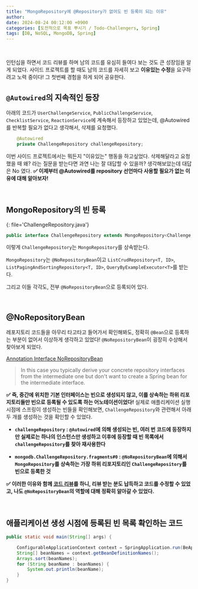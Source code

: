 ```yaml
---
title: "MongoRepository에 @Repository가 없어도 빈 등록이 되는 이유"
author:
date: 2024-08-24 00:12:00 +0900
categories: [도전적으로 목표 뿌시기 / Todo-Challengers, Spring]
tags: [DB, NoSQL, MongoDB, Spring]
---
```


<br>

인턴십을 하면서 코드 리뷰를 하며 남의 코드를 유심히 들여다 보는 것도 큰 성장임을 알게 되었다. 사이드 프로젝트를 할 때도 남의 코드를 자세히 보고 **이유있는 수정**을 요구하려고 노력 중이다! 그 첫번째 경험을 하게 되어 공유한다.

## **`@Autowired`의 지속적인 등장**

아래의 코드가 `UserChallengeService`, `PublicChallengeService`, `ChecklistService`, `ReactionService`에 계속해서 등장하고 있었는데, @Autowired를 반복할 필요가 없다고 생각해서, 삭제를 요청했다.

```java
    @Autowired
    private ChallengeRepository challengeRepository;
```

이번 사이드 프로젝트에서는 뭐든지 "이유있는" 행동을 하고싶었다. 삭제해달라고 요청했을 때 왜? 라는 질문을 받는다면 과연 나는 잘 대답할 수 있을까? 생각해보았는데 대답은 No 였다. **✅ 이제부터 @Autowired를 repository 선언마다 사용할 필요가 없는 이유에 대해 알아보자!**

<br>

## **MongoRepository의 빈 등록**

{: file='ChallengeRepository.java'}

```java
public interface ChallengeRepository extends MongoRepository<Challenge, UUID>
```

이렇게 `ChallengeRepository`는 `MongoRepository`를 상속받는다.

`MongoRepository`는 `@NoRepositoryBean`이고 `ListCrudRepository<T, ID>`, `ListPagingAndSortingRepository<T, ID>`, `QueryByExampleExecutor<T>`를 받는다.

그리고 이들 각각도, 전부 `@NoRepositoryBean`으로 등록되어 있다.

<br>

## **@NoRepositoryBean**

레포지토리 코드들을 아무리 타고타고 들어가서 확인해봐도, 정확히 `@Bean`으로 등록하는 부분이 없어서 이상하게 생각하고 있었다! `@NoRepositoryBean`이 굉장히 수상해서 찾아보게 되었다.

[Annotation Interface NoRepositoryBean](https://docs.spring.io/spring-data/commons/docs/current/api/org/springframework/data/repository/NoRepositoryBean.html)

> In this case you typically derive your concrete repository interfaces from the intermediate one but don't want to create a Spring bean for the intermediate interface.

**✅ 즉, 중간에 위치한 기본 인터페이스는 빈으로 생성되지 않고, 이를 상속하는 하위 리포지토리들만 빈으로 등록될 수 있도록 하는 어노테이션이었다!** 실제로 애플리케이션 실행 시점에 스프링이 생성하는 빈들을 확인해보면, `ChallengeRepository`와 관련해서 아래 두 개를 생성하는 것을 확인할 수 있었다.

- **`challengeRepository` : `@Autowired`에 의해 생성되는 빈, 여러 번 코드에 등장하지만 실제로는 하나의 인스턴스만 생성하고 이후에 등장할 때 빈 목록에서 `challengeRepository`를 찾아 재사용한다**

- **`mongodb.ChallengeRepository.fragments#0` : `@NoRepositoryBean`에 의해서 `MongoRepository`를 상속하는 가장 하위 리포지토리인 `ChallengeRepository`를 빈으로 등록한 것**

**✅ 이러한 이유와 함께 [코드 리뷰](https://github.com/TodoChallengers/TodoChallengers-BE/pull/15#discussion_r1729794846)를 하니, 리뷰 받는 분도 납득하고 코드를 수정할 수 있었고, 나도 `@NoRepositoryBean`의 역할에 대해 정확히 알아갈 수 있었다.**

<br>

## **애플리케이션 생성 시점에 등록된 빈 목록 확인하는 코드**

```java
public static void main(String[] args) {

    ConfigurableApplicationContext context = SpringApplication.run(BeApplication.class, args);
    String[] beanNames = context.getBeanDefinitionNames();
    Arrays.sort(beanNames);
    for (String beanName : beanNames) {
        System.out.println(beanName);
    }
}
```

<br>
<br>

<script src="https://utteranc.es/client.js"
        repo="RumosZin/rumoszin.github.io"
        issue-term="pathname"
        theme="github-light"
        crossorigin="anonymous"
        async>
</script>
